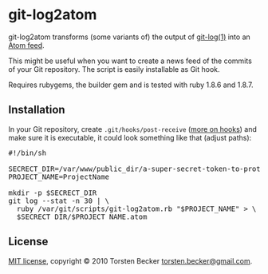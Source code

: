 # git-log2atom

git-log2atom transforms (some variants of) the output of
[git-log(1)](http://www.kernel.org/pub/software/scm/git/docs/git-log.html)
into an [Atom feed](http://www.atomenabled.org/).

This might be useful when you want to create a news feed of the commits of
your Git repository.  The script is easily installable as Git hook.

Requires rubygems, the builder gem and is tested with ruby 1.8.6 and 1.8.7.


## Installation

In your Git repository, create <code>.git/hooks/post-receive</code>
([more on hooks](http://book.git-scm.com/5_git_hooks.html)) and make
sure it is executable, it could look something like that (adjust paths):

<pre>
#!/bin/sh

SECRECT_DIR=/var/www/public_dir/a-super-secret-token-to-protect-private-feeds
PROJECT_NAME=ProjectName

mkdir -p $SECRECT_DIR
git log --stat -n 30 | \
  ruby /var/git/scripts/git-log2atom.rb "$PROJECT_NAME" > \
  $SECRECT_DIR/$PROJECT_NAME.atom
</pre>


## License

[MIT license](http://www.opensource.org/licenses/mit-license.php),
copyright &copy; 2010 Torsten Becker <torsten.becker@gmail.com>.
